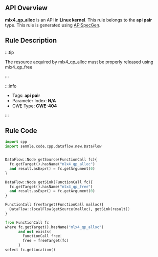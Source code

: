 ---
---


## API Overview
**mlx4_qp_alloc** is an API in **Linux kernel**. This rule belongs to the **api pair** type. This rule is generated using [APISpecGen](../../tools/APISpecGen).
## Rule Description

:::tip

The resource acquired by mlx4_qp_alloc must be properly released using mlx4_qp_free

:::

:::info

- Tags: **api pair**
- Parameter Index: **N/A**
- CWE Type: **CWE-404**

:::

## Rule Code
```python
import cpp
import semmle.code.cpp.dataflow.new.DataFlow


DataFlow::Node getSource(FunctionCall fc){
  fc.getTarget().hasName("mlx4_qp_alloc")
  and result.asExpr() = fc.getArgument(0)
}

DataFlow::Node getSink(FunctionCall fc){
  fc.getTarget().hasName("mlx4_qp_free")
  and result.asExpr() = fc.getArgument(0)
}

FunctionCall freeTarget(FunctionCall malloc){
  DataFlow::localFlow(getSource(malloc), getSink(result))
}

from FunctionCall fc
where fc.getTarget().hasName("mlx4_qp_alloc")
      and not exists(
        FunctionCall free| 
        free = freeTarget(fc)
      )
select fc.getLocation()

    
```
